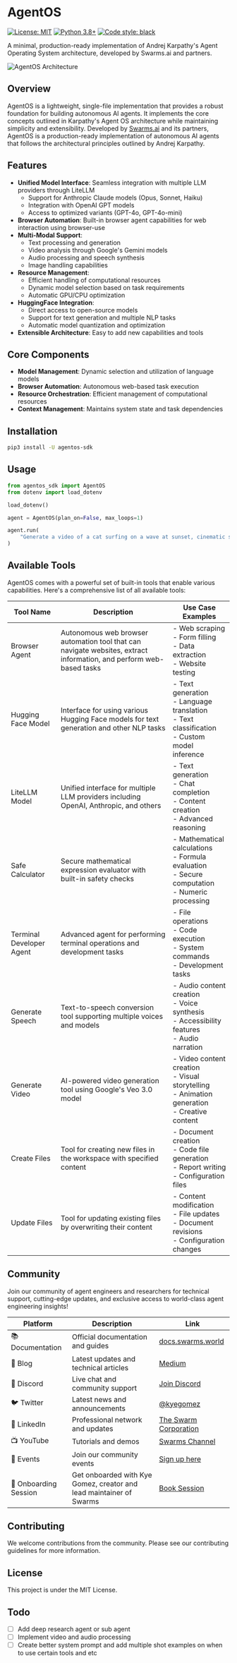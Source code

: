 # AgentOS

[![License: MIT](https://img.shields.io/badge/License-MIT-yellow.svg)](https://opensource.org/licenses/MIT)
[![Python 3.8+](https://img.shields.io/badge/python-3.8+-blue.svg)](https://www.python.org/downloads/)
[![Code style: black](https://img.shields.io/badge/code%20style-black-000000.svg)](https://github.com/psf/black)


A minimal, production-ready implementation of Andrej Karpathy's Agent Operating System architecture, developed by Swarms.ai and partners.

![AgentOS Architecture](https://miro.medium.com/v2/resize:fit:748/1*quuHoEjoCzxvu5lVp_SMEQ@2x.jpeg)

## Overview

AgentOS is a lightweight, single-file implementation that provides a robust foundation for building autonomous AI agents. It implements the core concepts outlined in Karpathy's Agent OS architecture while maintaining simplicity and extensibility. Developed by [Swarms.ai](https://swarms.ai) and its partners, AgentOS is a production-ready implementation of autonomous AI agents that follows the architectural principles outlined by Andrej Karpathy.


## Features

- **Unified Model Interface**: Seamless integration with multiple LLM providers through LiteLLM
  - Support for Anthropic Claude models (Opus, Sonnet, Haiku)
  - Integration with OpenAI GPT models
  - Access to optimized variants (GPT-4o, GPT-4o-mini)
- **Browser Automation**: Built-in browser agent capabilities for web interaction using browser-use
- **Multi-Modal Support**: 
  - Text processing and generation
  - Video analysis through Google's Gemini models
  - Audio processing and speech synthesis
  - Image handling capabilities
- **Resource Management**: 
  - Efficient handling of computational resources
  - Dynamic model selection based on task requirements
  - Automatic GPU/CPU optimization
- **HuggingFace Integration**: 
  - Direct access to open-source models
  - Support for text generation and multiple NLP tasks
  - Automatic model quantization and optimization
- **Extensible Architecture**: Easy to add new capabilities and tools

## Core Components

- **Model Management**: Dynamic selection and utilization of language models
- **Browser Automation**: Autonomous web-based task execution
- **Resource Orchestration**: Efficient management of computational resources
- **Context Management**: Maintains system state and task dependencies

## Installation

```bash
pip3 install -U agentos-sdk
```

## Usage

```python
from agentos_sdk import AgentOS
from dotenv import load_dotenv

load_dotenv()

agent = AgentOS(plan_on=False, max_loops=1)

agent.run(
    "Generate a video of a cat surfing on a wave at sunset, cinematic style. Save it as 'cat_surfing.mp4. We should also add cat sounds and meowing sounds."
)

```

## Available Tools

AgentOS comes with a powerful set of built-in tools that enable various capabilities. Here's a comprehensive list of all available tools:

| Tool Name | Description | Use Case Examples |
|-----------|-------------|------------------|
| Browser Agent | Autonomous web browser automation tool that can navigate websites, extract information, and perform web-based tasks | - Web scraping<br>- Form filling<br>- Data extraction<br>- Website testing |
| Hugging Face Model | Interface for using various Hugging Face models for text generation and other NLP tasks | - Text generation<br>- Language translation<br>- Text classification<br>- Custom model inference |
| LiteLLM Model | Unified interface for multiple LLM providers including OpenAI, Anthropic, and others | - Text generation<br>- Chat completion<br>- Content creation<br>- Advanced reasoning |
| Safe Calculator | Secure mathematical expression evaluator with built-in safety checks | - Mathematical calculations<br>- Formula evaluation<br>- Secure computation<br>- Numeric processing |
| Terminal Developer Agent | Advanced agent for performing terminal operations and development tasks | - File operations<br>- Code execution<br>- System commands<br>- Development tasks |
| Generate Speech | Text-to-speech conversion tool supporting multiple voices and models | - Audio content creation<br>- Voice synthesis<br>- Accessibility features<br>- Audio narration |
| Generate Video | AI-powered video generation tool using Google's Veo 3.0 model | - Video content creation<br>- Visual storytelling<br>- Animation generation<br>- Creative content |
| Create Files | Tool for creating new files in the workspace with specified content | - Document creation<br>- Code file generation<br>- Report writing<br>- Configuration files |
| Update Files | Tool for updating existing files by overwriting their content | - Content modification<br>- File updates<br>- Document revisions<br>- Configuration changes |


## Community 

Join our community of agent engineers and researchers for technical support, cutting-edge updates, and exclusive access to world-class agent engineering insights!

| Platform | Description | Link |
|----------|-------------|------|
| 📚 Documentation | Official documentation and guides | [docs.swarms.world](https://docs.swarms.world) |
| 📝 Blog | Latest updates and technical articles | [Medium](https://medium.com/@kyeg) |
| 💬 Discord | Live chat and community support | [Join Discord](https://discord.gg/jM3Z6M9uMq) |
| 🐦 Twitter | Latest news and announcements | [@kyegomez](https://twitter.com/swarms_corp) |
| 👥 LinkedIn | Professional network and updates | [The Swarm Corporation](https://www.linkedin.com/company/the-swarm-corporation) |
| 📺 YouTube | Tutorials and demos | [Swarms Channel](https://www.youtube.com/channel/UC9yXyitkbU_WSy7bd_41SqQ) |
| 🎫 Events | Join our community events | [Sign up here](https://lu.ma/5p2jnc2v) |
| 🚀 Onboarding Session | Get onboarded with Kye Gomez, creator and lead maintainer of Swarms | [Book Session](https://cal.com/swarms/swarms-onboarding-session) |

## Contributing

We welcome contributions from the community. Please see our contributing guidelines for more information. 

## License

This project is under the MIT License.

## Todo

- [ ] Add deep research agent or sub agent
- [ ] Implement video and audio processing
- [ ] Create better system prompt and add multiple shot examples on when to use certain tools and etc 